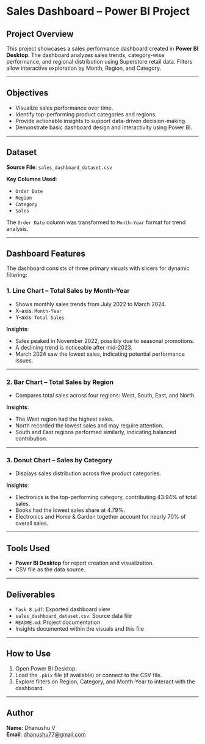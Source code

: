 # Sales Dashboard – Power BI Project

## Project Overview

This project showcases a sales performance dashboard created in **Power BI Desktop**. The dashboard analyzes sales trends, category-wise performance, and regional distribution using Superstore retail data. Filters allow interactive exploration by Month, Region, and Category.

---

## Objectives

- Visualize sales performance over time.
- Identify top-performing product categories and regions.
- Provide actionable insights to support data-driven decision-making.
- Demonstrate basic dashboard design and interactivity using Power BI.

---

## Dataset

**Source File**: `sales_dashboard_dataset.csv`

**Key Columns Used**:
- `Order Date`
- `Region`
- `Category`
- `Sales`

The `Order Date` column was transformed to `Month-Year` format for trend analysis.

---

## Dashboard Features

The dashboard consists of three primary visuals with slicers for dynamic filtering:

### 1. Line Chart – Total Sales by Month-Year
- Shows monthly sales trends from July 2022 to March 2024.
- X-axis: `Month-Year`
- Y-axis: `Total Sales`

**Insights**:
- Sales peaked in November 2022, possibly due to seasonal promotions.
- A declining trend is noticeable after mid-2023.
- March 2024 saw the lowest sales, indicating potential performance issues.

---

### 2. Bar Chart – Total Sales by Region
- Compares total sales across four regions: West, South, East, and North.

**Insights**:
- The West region had the highest sales.
- North recorded the lowest sales and may require attention.
- South and East regions performed similarly, indicating balanced contribution.

---

### 3. Donut Chart – Sales by Category
- Displays sales distribution across five product categories.

**Insights**:
- Electronics is the top-performing category, contributing 43.94% of total sales.
- Books had the lowest sales share at 4.79%.
- Electronics and Home & Garden together account for nearly 70% of overall sales.

---

## Tools Used

- **Power BI Desktop** for report creation and visualization.
- CSV file as the data source.

---

## Deliverables

- `Task 8.pdf`: Exported dashboard view
- `sales_dashboard_dataset.csv`: Source data file
- `README.md`: Project documentation
- Insights documented within the visuals and this file

---

## How to Use

1. Open Power BI Desktop.
2. Load the `.pbix` file (if available) or connect to the CSV file.
3. Explore filters on Region, Category, and Month-Year to interact with the dashboard.

---

## Author

**Name**: Dhanushu V  
**Email**: dhanushu77@gmail.com

